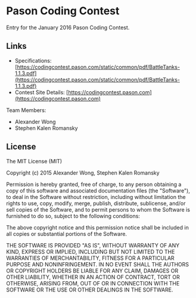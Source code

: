 # Pason Coding Contest
Entry for the January 2016 Pason Coding Contest.

## Links
* Specifications: [https://codingcontest.pason.com/static/common/pdf/BattleTanks-1.1.3.pdf](https://codingcontest.pason.com/static/common/pdf/BattleTanks-1.1.3.pdf)
* Contest Site Details: [https://codingcontest.pason.com](https://codingcontest.pason.com)

Team Members:
* Alexander Wong
* Stephen Kalen Romansky

## License
The MIT License (MIT)

Copyright (c) 2015 Alexander Wong, Stephen Kalen Romansky

Permission is hereby granted, free of charge, to any person obtaining a copy
of this software and associated documentation files (the "Software"), to deal
in the Software without restriction, including without limitation the rights
to use, copy, modify, merge, publish, distribute, sublicense, and/or sell
copies of the Software, and to permit persons to whom the Software is
furnished to do so, subject to the following conditions:

The above copyright notice and this permission notice shall be included in
all copies or substantial portions of the Software.

THE SOFTWARE IS PROVIDED "AS IS", WITHOUT WARRANTY OF ANY KIND, EXPRESS OR
IMPLIED, INCLUDING BUT NOT LIMITED TO THE WARRANTIES OF MERCHANTABILITY,
FITNESS FOR A PARTICULAR PURPOSE AND NONINFRINGEMENT.  IN NO EVENT SHALL THE
AUTHORS OR COPYRIGHT HOLDERS BE LIABLE FOR ANY CLAIM, DAMAGES OR OTHER
LIABILITY, WHETHER IN AN ACTION OF CONTRACT, TORT OR OTHERWISE, ARISING FROM,
OUT OF OR IN CONNECTION WITH THE SOFTWARE OR THE USE OR OTHER DEALINGS IN
THE SOFTWARE.


